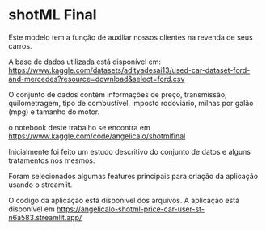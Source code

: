 # shotML Final

Este modelo tem a função de auxiliar nossos clientes na revenda de seus carros.

A base de dados utilizada está disponível em: https://www.kaggle.com/datasets/adityadesai13/used-car-dataset-ford-and-mercedes?resource=download&select=ford.csv

O conjunto de dados contém informações de preço, transmissão, quilometragem, tipo de combustível, imposto rodoviário, milhas por galão (mpg) e tamanho do motor.

o notebook deste trabalho se encontra em https://www.kaggle.com/code/angelicalo/shotmlfinal

Inicialmente foi feito um estudo descritivo do conjunto de datos e alguns tratamentos nos mesmos.

Foram selecionados algumas features principais para criação da aplicação usando o streamlit.

O codigo da aplicação está disponivel dos arquivos. A aplicação está disponível em https://angelicalo-shotml-price-car-user-st-n6a583.streamlit.app/
